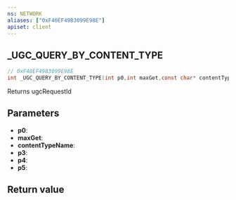```yaml
---
ns: NETWORK
aliases: ["0xF40EF49B3099E98E"]
apiset: client
---
```

## _UGC_QUERY_BY_CONTENT_TYPE

```c
// 0xF40EF49B3099E98E
int _UGC_QUERY_BY_CONTENT_TYPE(int p0,int maxGet,const char* contentTypeName,int p3,int p4,int p5);
```

Returns ugcRequestId

## Parameters
* **p0**:
* **maxGet**:
* **contentTypeName**:
* **p3**:
* **p4**:
* **p5**:

## Return value

